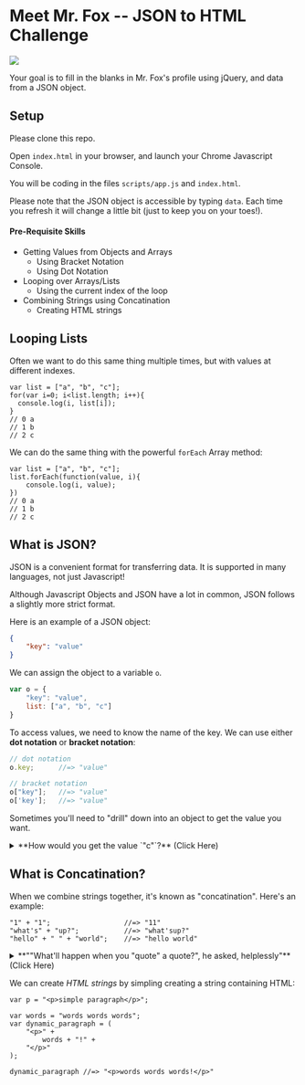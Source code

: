 # Meet Mr. Fox -- JSON to HTML Challenge

<img src="https://media.giphy.com/media/10ZhR5rwzcSnyU/giphy.gif" placeholder="mr fox">

Your goal is to fill in the blanks in Mr. Fox's profile using jQuery, and data from a JSON object.

## Setup
Please clone this repo.

Open `index.html` in your browser, and launch your Chrome Javascript Console.

You will be coding in the files `scripts/app.js` and `index.html`.

Please note that the JSON object is accessible by typing `data`. Each time you refresh it will change a little bit (just to keep you on your toes!).

#### Pre-Requisite Skills
* Getting Values from Objects and Arrays
    - Using Bracket Notation
    - Using Dot Notation
* Looping over Arrays/Lists
    - Using the current index of the loop
* Combining Strings using Concatination
    - Creating HTML strings

## Looping Lists
Often we want to do this same thing multiple times, but with values at different indexes.

```
var list = ["a", "b", "c"];
for(var i=0; i<list.length; i++){
  console.log(i, list[i]);
}
// 0 a
// 1 b
// 2 c
```

We can do the same thing with the powerful `forEach` Array method:
```
var list = ["a", "b", "c"];
list.forEach(function(value, i){
    console.log(i, value);
})
// 0 a
// 1 b
// 2 c
```

## What is JSON?
JSON is a convenient format for transferring data. It is supported in many languages, not just Javascript!

Although Javascript Objects and JSON have a lot in common, JSON follows a slightly more strict format.

Here is an example of a JSON object:

``` json
{
    "key": "value"
}
```

We can assign the object to a variable `o`.

```js
var o = {
    "key": "value",
    list: ["a", "b", "c"]
}
```

To access values, we need to know the name of the key. We can use either **dot notation** or **bracket notation**:
``` js
// dot notation
o.key;      //=> "value"

// bracket notation
o["key"];   //=> "value"
o['key'];   //=> "value"
```

Sometimes you'll need to "drill" down into an object to get the value you want.

<details>
<summary>**How would you get the value `"c"`?** (Click Here)</summary>
<br>
```js
o.list[2]; // "c"
o.["list"][2]; // "c"
o.['list'][2]; // "c"
o.['list']['2']; // "c"
o.['list']["2"]; // "c"
```

But note that `o.list.2` will *never* work. Why is that?
</details>

## What is Concatination?
When we combine strings together, it's known as "concatination". Here's an example:

```
"1" + "1";                  //=> "11"
"what's" + "up?";           //=> "what'sup?"
"hello" + " " + "world";    //=> "hello world"
```

<details>
<summary>**""What'll happen when you "quote" a quote?", he asked, helplessly"** (Click Here)</summary>
<br>
```js
'this "works"'
"and this'll work"
'but don't do this!' // SyntaxError
"He said \"don't\" do this, but I'm clever" // escape inner quotes with forward slash
```
</details>

We can create *HTML strings* by simpling creating a string containing HTML:

```
var p = "<p>simple paragraph</p>";

var words = "words words words";
var dynamic_paragraph = (
    "<p>" +
        words + "!" +
    "</p>"
);

dynamic_paragraph //=> "<p>words words words!</p>"
```
